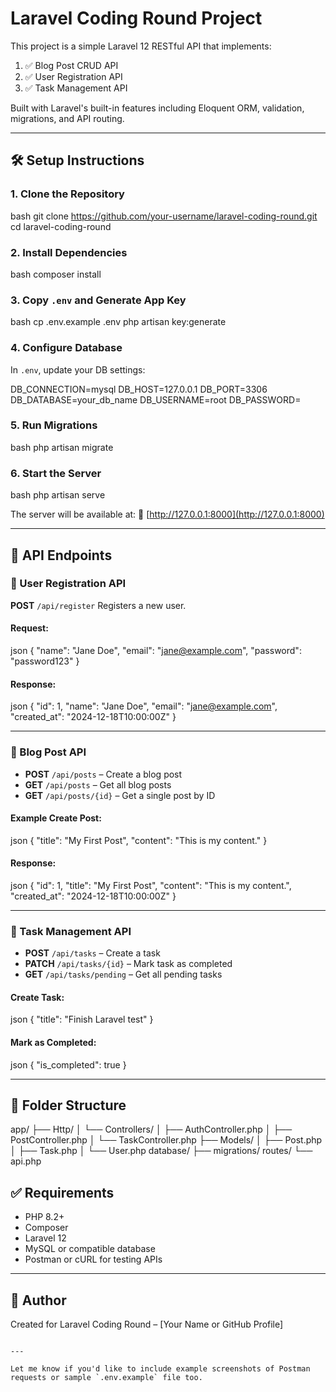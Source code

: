 # Laravel Coding Round Project

This project is a simple Laravel 12 RESTful API that implements:

1. ✅ Blog Post CRUD API  
2. ✅ User Registration API  
3. ✅ Task Management API  

Built with Laravel's built-in features including Eloquent ORM, validation, migrations, and API routing.

---

## 🛠️ Setup Instructions

### 1. Clone the Repository

bash
git clone https://github.com/your-username/laravel-coding-round.git
cd laravel-coding-round


### 2. Install Dependencies

bash
composer install


### 3. Copy `.env` and Generate App Key

bash
cp .env.example .env
php artisan key:generate


### 4. Configure Database

In `.env`, update your DB settings:


DB_CONNECTION=mysql
DB_HOST=127.0.0.1
DB_PORT=3306
DB_DATABASE=your_db_name
DB_USERNAME=root
DB_PASSWORD=


### 5. Run Migrations

bash
php artisan migrate


### 6. Start the Server

bash
php artisan serve


The server will be available at:
📍 [http://127.0.0.1:8000](http://127.0.0.1:8000)

---

## 📮 API Endpoints

### 🔹 User Registration API

**POST** `/api/register`
Registers a new user.

#### Request:

json
{
  "name": "Jane Doe",
  "email": "jane@example.com",
  "password": "password123"
}


#### Response:

json
{
  "id": 1,
  "name": "Jane Doe",
  "email": "jane@example.com",
  "created_at": "2024-12-18T10:00:00Z"
}

---

### 🔹 Blog Post API

* **POST** `/api/posts` – Create a blog post
* **GET** `/api/posts` – Get all blog posts
* **GET** `/api/posts/{id}` – Get a single post by ID

#### Example Create Post:
json
{
  "title": "My First Post",
  "content": "This is my content."
}


#### Response:

json
{
  "id": 1,
  "title": "My First Post",
  "content": "This is my content.",
  "created_at": "2024-12-18T10:00:00Z"
}


---

### 🔹 Task Management API

* **POST** `/api/tasks` – Create a task
* **PATCH** `/api/tasks/{id}` – Mark task as completed
* **GET** `/api/tasks/pending` – Get all pending tasks

#### Create Task:

json
{
  "title": "Finish Laravel test"
}


#### Mark as Completed:
json
{
  "is_completed": true
}


---

## 📁 Folder Structure


app/
├── Http/
│   └── Controllers/
│       ├── AuthController.php
│       ├── PostController.php
│       └── TaskController.php
├── Models/
│   ├── Post.php
│   ├── Task.php
│   └── User.php
database/
├── migrations/
routes/
└── api.php




## ✅ Requirements

* PHP 8.2+
* Composer
* Laravel 12
* MySQL or compatible database
* Postman or cURL for testing APIs

---

## 🔗 Author

Created for Laravel Coding Round – \[Your Name or GitHub Profile]

```

---

Let me know if you'd like to include example screenshots of Postman requests or sample `.env.example` file too.
```
